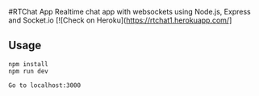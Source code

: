 #RTChat App
Realtime chat app with websockets using Node.js, Express and Socket.io
[![Check on Heroku](https://rtchat1.herokuapp.com/]
## Usage
```
npm install
npm run dev

Go to localhost:3000
```